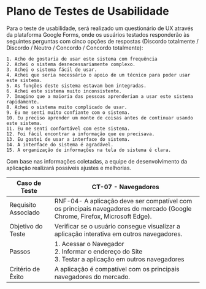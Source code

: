 # Plano de Testes de Usabilidade

Para o teste de usabilidade, será realizado um questionário de UX através da plataforma Google Forms, onde os usuários testados responderão às seguintes perguntas com cinco opções de respostas (Discordo totalmente / Discordo / Neutro / Concordo / Concordo totalmente): 

    1. Acho de gostaria de usar este sistema com frequência
    2. Achei o sistema desnecessariamente complexo.
    3. Achei o sistema fácil de usar.
    4. Achei que seria necessário o apoio de um técnico para poder usar este sistema.
    5. As funções deste sistema estavam bem integradas.
    6. Achei este sistema muito inconsistente.
    7. Imagino que a maioria das pessoas aprenderiam a usar este sistema rapidamente.
    8. Achei o sistema muito complicado de usar.
    9. Eu me senti muito confiante com o sistema.
    10. Eu preciso aprender um monte de coisas antes de continuar usando este sistema.
    11. Eu me senti confortável com este sistema.
    12. Foi fácil encontrar a informação que eu precisava.
    13. Eu gostei de usar a interface do sistema.
    14. A interface do sistema é agradável.
    15. A organização de informações na tela do sistema é clara.


Com base nas informações coletadas, a equipe de desenvolvimento da aplicação realizará possíveis ajustes e melhorias.

| **Caso de Teste** 	| **CT-07 - Navegadores**                                                                           	|
|--------------------|-----------------------------------------------------------------------------------------------------|
|	Requisito Associado| RNF-04- A aplicação deve ser compatível com os principais navegadores do mercado (Google Chrome, Firefox, Microsoft Edge).   |
| Objetivo do Teste 	| Verificar se o usuário consegue visualizar a aplicação interativa em outros navegadores.                                     |
| Passos 	           | 1. Acessar o Navegador<br>2. Informar o endereço do Site<br>3. Testar a aplicação em outros navegadores                      |
| Critério de Êxito  | A aplicação é compatível com os principais navegadores do mercado.                                  | 
